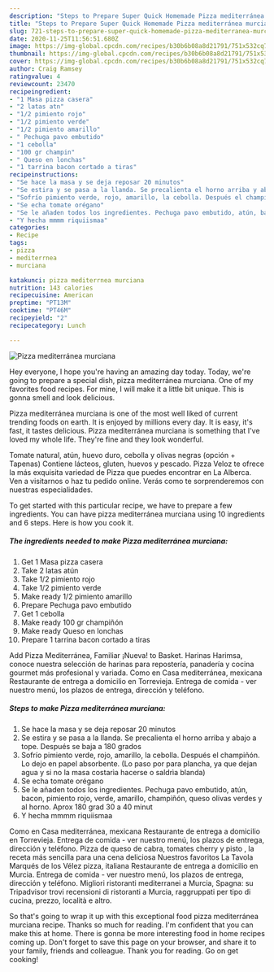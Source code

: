 ```yaml
---
description: "Steps to Prepare Super Quick Homemade Pizza mediterránea murciana"
title: "Steps to Prepare Super Quick Homemade Pizza mediterránea murciana"
slug: 721-steps-to-prepare-super-quick-homemade-pizza-mediterranea-murciana
date: 2020-11-25T11:56:51.680Z
image: https://img-global.cpcdn.com/recipes/b30b6b08a8d21791/751x532cq70/pizza-mediterranea-murciana-foto-principal.jpg
thumbnail: https://img-global.cpcdn.com/recipes/b30b6b08a8d21791/751x532cq70/pizza-mediterranea-murciana-foto-principal.jpg
cover: https://img-global.cpcdn.com/recipes/b30b6b08a8d21791/751x532cq70/pizza-mediterranea-murciana-foto-principal.jpg
author: Craig Ramsey
ratingvalue: 4
reviewcount: 23470
recipeingredient:
- "1 Masa pizza casera"
- "2 latas atn"
- "1/2 pimiento rojo"
- "1/2 pimiento verde"
- "1/2 pimiento amarillo"
- " Pechuga pavo embutido"
- "1 cebolla"
- "100 gr champin"
- " Queso en lonchas"
- "1 tarrina bacon cortado a tiras"
recipeinstructions:
- "Se hace la masa y se deja reposar 20 minutos"
- "Se estira y se pasa a la llanda. Se precalienta el horno arriba y abajo a tope. Después se baja a 180 grados"
- "Sofrío pimiento verde, rojo, amarillo, la cebolla. Después el champiñón. Lo dejo en papel absorbente. (Lo paso por para plancha, ya que dejan agua y si no la masa costarìa hacerse o saldrìa blanda)"
- "Se echa tomate orégano"
- "Se le añaden todos los ingredientes. Pechuga pavo embutido, atún, bacon, pimiento rojo, verde, amarillo, champiñón, queso olivas verdes y al horno. Aprox 180 grad 30 a 40 minut"
- "Y hecha mmmm riquiismaa"
categories:
- Recipe
tags:
- pizza
- mediterrnea
- murciana

katakunci: pizza mediterrnea murciana 
nutrition: 143 calories
recipecuisine: American
preptime: "PT13M"
cooktime: "PT46M"
recipeyield: "2"
recipecategory: Lunch

---
```



![Pizza mediterránea murciana](https://img-global.cpcdn.com/recipes/b30b6b08a8d21791/751x532cq70/pizza-mediterranea-murciana-foto-principal.jpg)

Hey everyone, I hope you're having an amazing day today. Today, we're going to prepare a special dish, pizza mediterránea murciana. One of my favorites food recipes. For mine, I will make it a little bit unique. This is gonna smell and look delicious.

Pizza mediterránea murciana is one of the most well liked of current trending foods on earth. It is enjoyed by millions every day. It is easy, it's fast, it tastes delicious. Pizza mediterránea murciana is something that I've loved my whole life. They're fine and they look wonderful.

Tomate natural, atún, huevo duro, cebolla y olivas negras (opción + Tapenas) Contiene lácteos, gluten, huevos y pescado. Pizza Veloz te ofrece la más exquisita variedad de Pizza que puedes encontrar en La Alberca. Ven a visitarnos o haz tu pedido online. Verás como te sorprenderemos con nuestras especialidades.


To get started with this particular recipe, we have to prepare a few ingredients. You can have pizza mediterránea murciana using 10 ingredients and 6 steps. Here is how you cook it.

<!--inarticleads1-->

##### The ingredients needed to make Pizza mediterránea murciana:

1. Get 1 Masa pizza casera
1. Take 2 latas atún
1. Take 1/2 pimiento rojo
1. Take 1/2 pimiento verde
1. Make ready 1/2 pimiento amarillo
1. Prepare  Pechuga pavo embutido
1. Get 1 cebolla
1. Make ready 100 gr champiñón
1. Make ready  Queso en lonchas
1. Prepare 1 tarrina bacon cortado a tiras


Add Pizza Mediterránea, Familiar ¡Nueva! to Basket. Harinas Harimsa, conoce nuestra selección de harinas para repostería, panadería y cocina gourmet más profesional y variada. Como en Casa mediterránea, mexicana Restaurante de entrega a domicilio en Torrevieja. Entrega de comida - ver nuestro menú, los plazos de entrega, dirección y teléfono. 

<!--inarticleads2-->

##### Steps to make Pizza mediterránea murciana:

1. Se hace la masa y se deja reposar 20 minutos
1. Se estira y se pasa a la llanda. Se precalienta el horno arriba y abajo a tope. Después se baja a 180 grados
1. Sofrío pimiento verde, rojo, amarillo, la cebolla. Después el champiñón. Lo dejo en papel absorbente. (Lo paso por para plancha, ya que dejan agua y si no la masa costarìa hacerse o saldrìa blanda)
1. Se echa tomate orégano
1. Se le añaden todos los ingredientes. Pechuga pavo embutido, atún, bacon, pimiento rojo, verde, amarillo, champiñón, queso olivas verdes y al horno. Aprox 180 grad 30 a 40 minut
1. Y hecha mmmm riquiismaa


Como en Casa mediterránea, mexicana Restaurante de entrega a domicilio en Torrevieja. Entrega de comida - ver nuestro menú, los plazos de entrega, dirección y teléfono. Pizza de queso de cabra, tomates cherry y pisto , la receta más sencilla para una cena deliciosa Nuestros favoritos La Tavola Marqués de los Vélez pizza, italiana Restaurante de entrega a domicilio en Murcia. Entrega de comida - ver nuestro menú, los plazos de entrega, dirección y teléfono. Migliori ristoranti mediterranei a Murcia, Spagna: su Tripadvisor trovi recensioni di ristoranti a Murcia, raggruppati per tipo di cucina, prezzo, località e altro. 

So that's going to wrap it up with this exceptional food pizza mediterránea murciana recipe. Thanks so much for reading. I'm confident that you can make this at home. There is gonna be more interesting food in home recipes coming up. Don't forget to save this page on your browser, and share it to your family, friends and colleague. Thank you for reading. Go on get cooking!
